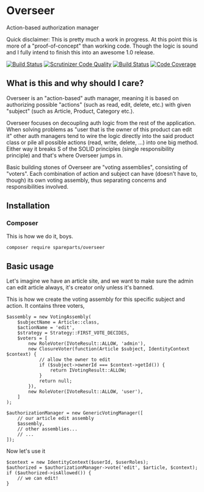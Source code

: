 # Overseer
Action-based authorization manager

Quick disclaimer: This is pretty much a work in progress. At this point this is more of a "proof-of-concept" than working code. Though the logic is sound and I fully intend to finish this into an awesome 1.0 release.

[![Build Status](https://travis-ci.org/SpareParts/Overseer.svg?branch=master)](https://travis-ci.org/SpareParts/Overseer)
[![Scrutinizer Code Quality](https://scrutinizer-ci.com/g/SpareParts/Overseer/badges/quality-score.png?b=master)](https://scrutinizer-ci.com/g/SpareParts/Overseer/?branch=master)
[![Build Status](https://scrutinizer-ci.com/g/SpareParts/Overseer/badges/build.png?b=master)](https://scrutinizer-ci.com/g/SpareParts/Overseer/build-status/master)
[![Code Coverage](https://scrutinizer-ci.com/g/SpareParts/Overseer/badges/coverage.png?b=master)](https://scrutinizer-ci.com/g/SpareParts/Overseer/?branch=master)

## What is this and why should I care?

Overseer is an "action-based" auth manager, meaning it is based on authorizing possible "actions" (such as read, edit, delete, etc.) with given "subject" (such as Article, Product, Category etc.).

Overseer focuses on decoupling auth logic from the rest of the application. When solving problems as "user that is the owner of this product can edit it" other auth managers tend to wire the logic directly into the said product class or pile all possible actions (read, write, delete, ...) into one big method. Either way it breaks S of the SOLID principles (single responsibility principle) and that's where Overseer jumps in.

Basic building stones of Overseer are "voting assemblies", consisting of "voters". Each combination of action and subject can have (doesn't have to, though) its own voting assembly, thus separating concerns and responsibilities involved.

## Installation

### Composer

This is how we do it, boys.

```
composer require spareparts/overseer
```

## Basic usage

Let's imagine we have an article site, and we want to make sure the admin can edit article always, it's creator only unless it's banned.

This is how we create the voting assembly for this specific subject and action. It contains three voters, 
````
$assembly = new VotingAssembly(
	$subjectName = Article::class,
	$actionName = 'edit',
	$strategy = Strategy::FIRST_VOTE_DECIDES,
	$voters = [
		new RoleVoter(IVoteResult::ALLOW, 'admin'),
		new ClosureVoter(function(Article $subject, IdentityContext $context) {
			// allow the owner to edit
			if ($subject->ownerId === $context->getId()) {
				return IVotingResult::ALLOW;
			}
			return null;
		}),
		new RoleVoter(IVoteResult::ALLOW, 'user'),
	]
);

$authorizationManager = new GenericVotingManager([
	// our article edit assembly
	$assembly,
	// other assemblies...
	// ...
]);

````

Now let's use it
```
$context = new IdentityContext($userId, $userRoles);
$authorized = $authorizationManager->vote('edit', $article, $context);
if ($authorized->isAllowed()) {
	// we can edit!
}
```